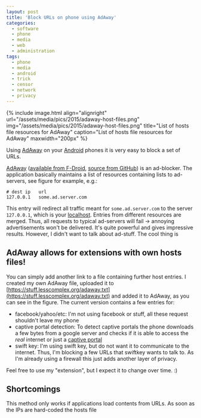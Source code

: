 ```yaml
---
layout: post
title: 'Block URLs on phone using AdAway'
categories:
  - software
  - phone
  - media
  - web
  - administration
tags:
  - phone
  - media
  - android
  - trick
  - censor
  - network
  - privacy
---
```


{% include image.html align="alignright" url="/assets/media/pics/2015/adaway-host-files.png" img="/assets/media/pics/2015/adaway-host-files.png" title="List of hosts file resources for AdAway" caption="List of hosts file resources for AdAway" maxwidth="200px" %}

Using [AdAway](https://f-droid.org/repository/browse/?fdid=org.adaway) on your [Android](https://en.wikipedia.org/wiki/Android_%28operating_system%29) phones it is very easy to block a set of URLs.


[AdAway](http://www.adaway.org/) ([available from F-Droid](https://f-droid.org/repository/browse/?fdid=org.adaway), [source from GitHub](https://github.com/Free-Software-for-Android/AdAway)) is an ad-blocker. The application basically maintains a list of resources containing lists to ad-servers, see figure for example, e.g.:

    # dest ip   url
    127.0.0.1   some.ad.server.com

This entry will redirect all traffic meant for `some.ad.server.com` to the server `127.0.0.1`, which is your [localhost](https://en.wikipedia.org/wiki/Localhost#Name_resolution). Entries from different resources are merged. Thus, all requests to typical ad-servers will fail &rarr; annoying advertisements won't be delivered. It's quite powerful and gives impressive results.
However, I didn't want to talk about ad-stuff. The cool thing is

## AdAway allows for extensions with own hosts files!

You can simply add another link to a file containing further host entries. I created my own AdAway file, uploaded it to [https://stuff.lesscomplex.org/adaway.txt](https://stuff.lesscomplex.org/adaway.txt) and added it to AdAway, as you can see in the figure. The current version contains a few entries for:

* facebook/yahoo/etc: I'm not using facebook or stuff, all these request shouldn't leave my phone
* captive portal detection: To detect captive portals the phone downloads a few bytes from a google server and checks if it is able to access the *real* internet or just a [captive portal](https://en.wikipedia.org/wiki/Captive_portal)
* swift key: I'm using swift key, but do not want it to communicate to the internet. Thus, I'm blocking a few URLs that swiftkey wants to talk to. As I'm already using a firewall this just adds another layer of privacy.

Feel free to use my "extension", but I expect it to change over time. :)

## Shortcomings

This method only works if applications load contents from URLs. As soon as the IPs are hard-coded the hosts file 

